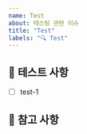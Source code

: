 ```yaml
---
name: Test
about: 테스팅 관련 이슈
title: "Test"
labels: "🔍 Test"
---
```


## 🤖 테스트 사항

<!-- 어떤 테스트를 진행하는지 알려주세요. -->

- [ ] test-1

## 📖 참고 사항

<!-- 레퍼런스, 스크린샷 등을 넣어 주세요. -->
